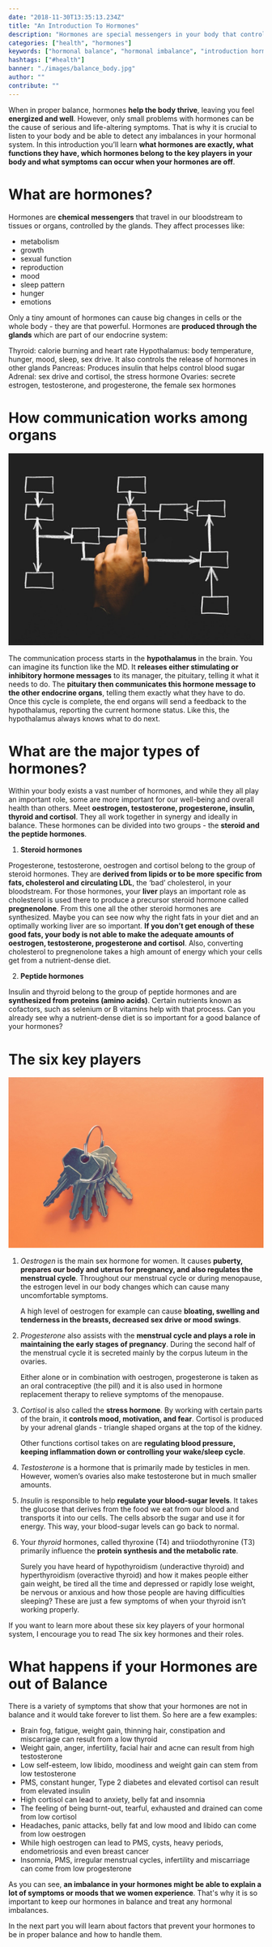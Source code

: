 ```yaml
---
date: "2018-11-30T13:35:13.234Z"
title: "An Introduction To Hormones"
description: "Hormones are special messengers in your body that control major bodily functions. When in balance, they let you thrive, however, a small hormonal imbalance can already totally throw you off your game. Learn more about hormonal balance and how to achieve it. »"
categories: ["health", "hormones"]
keywords: ["hormonal balance", "hormonal imbalance", "introduction hormones"]
hashtags: ["#health"]
banner: "./images/balance_body.jpg"
author: ""
contribute: ""
---
```


When in proper balance, hormones **help the body thrive**, leaving you feel **energized and well**. However, only small problems with hormones can be the cause of serious and life-altering symptoms. That is why it is crucial to listen to your body and be able to detect any imbalances in your hormonal system. In this introduction you’ll learn **what hormones are exactly, what functions they have, which hormones belong to the key players in your body and what symptoms can occur when your hormones are off**.

# What are hormones?

Hormones are **chemical messengers** that travel in our bloodstream to tissues or organs, controlled by the glands. They affect processes like:

- metabolism
- growth
- sexual function
- reproduction
- mood
- sleep pattern
- hunger
- emotions

Only a tiny amount of hormones can cause big changes in cells or the whole body - they are that powerful.
Hormones are **produced through the glands** which are part of our endocrine system:

Thyroid: calorie burning and heart rate
Hypothalamus: body temperature, hunger, mood, sleep, sex drive. It also controls the release of hormones in other glands
Pancreas: Produces insulin that helps control blood sugar
Adrenal: sex drive and cortisol, the stress hormone
Ovaries: secrete estrogen, testosterone, and progesterone, the female sex hormones

# How communication works among organs

![hormone introduction communication organs](./images/communication.jpg)

The communication process starts in the **hypothalamus** in the brain. You can imagine its function like the MD. It **releases either stimulating or inhibitory hormone messages** to its manager, the pituitary, telling it what it needs to do. The **pituitary then communicates this hormone message to the other endocrine organs**, telling them exactly what they have to do. Once this cycle is complete, the end organs will send a feedback to the hypothalamus, reporting the current hormone status. Like this, the hypothalamus always knows what to do next.

# What are the major types of hormones?

Within your body exists a vast number of hormones, and while they all play an important role, some are more important for our well-being and overall health than others. Meet **oestrogen, testosterone, progesterone, insulin, thyroid and cortisol**. They all work together in synergy and ideally in balance. These hormones can be divided into two groups - the **steroid and the peptide hormones**.

1. **Steroid hormones**

Progesterone, testosterone, oestrogen and cortisol belong to the group of steroid hormones. They are **derived from lipids or to be more specific from fats, cholesterol and circulating LDL**, the ‘bad’ cholesterol, in your bloodstream. For those hormones, your **liver** plays an important role as cholesterol is used there to produce a precursor steroid hormone called **pregnenolone**. From this one all the other steroid hormones are synthesized. Maybe you can see now why the right fats in your diet and an optimally working liver are so important. **If you don’t get enough of these good fats, your body is not able to make the adequate amounts of oestrogen, testosterone, progesterone and cortisol**. Also, converting cholesterol to pregnenolone takes a high amount of energy which your cells get from a nutrient-dense diet.

2. **Peptide hormones**

Insulin and thyroid belong to the group of peptide hormones and are **synthesized from proteins (amino acids)**. Certain nutrients known as cofactors, such as selenium or B vitamins help with that process. Can you already see why a nutrient-dense diet is so important for a good balance of your hormones?

# The six key players

![introduction hormones key players](./images/key_players.jpg)

1. *Oestrogen* is the main sex hormone for women. It causes **puberty, prepares our body and uterus for pregnancy, and also regulates the menstrual cycle**. Throughout our menstrual cycle or during menopause, the estrogen level in our body changes which can cause many uncomfortable symptoms.

	A high level of oestrogen for example can cause **bloating, swelling and tenderness in the breasts, decreased sex drive or mood swings**.

2. *Progesterone*  also assists with the **menstrual cycle and plays a role in maintaining the early stages of pregnancy**. During the second half of the menstrual cycle it is secreted mainly by the corpus luteum in the ovaries.

	Either alone or in combination with oestrogen, progesterone is taken as an oral contraceptive (the pill) and it is also used in hormone replacement therapy to relieve symptoms of the menopause.

3. *Cortisol* is also called the **stress hormone**. By working with certain parts of the brain, it **controls mood, motivation, and fear**. Cortisol is produced by your adrenal glands - triangle shaped organs at the top of the kidney.

	Other functions cortisol takes on are **regulating blood pressure, keeping inflammation down or controlling your wake/sleep cycle**.

4. *Testosterone* is a hormone that is primarily made by testicles in men. However, women’s ovaries also make testosterone but in much smaller amounts.

5. *Insulin* is responsible to help **regulate your blood-sugar levels**. It takes the glucose that derives from the food we eat from our blood and transports it into our cells. The cells absorb the sugar and use it for energy. This way, your blood-sugar levels can go back to normal.

6. Your *thyroid* hormones, called thyroxine (T4) and triiodothyronine (T3) primarily influence the **protein synthesis and the metabolic rate**.

	Surely you have heard of hypothyroidism (underactive thyroid) and hyperthyroidism (overactive thyroid) and how it makes people either gain weight, be tired all the time and depressed or rapidly lose weight, be nervous or anxious and how those people are having difficulties sleeping? These are just a few symptoms of when your thyroid isn’t working properly.

If you want to learn more about these six key players of your hormonal system, I encourage you to read The six key hormones and their roles.

# What happens if your Hormones are out of Balance

There is a variety of symptoms that show that your hormones are not in balance and it would take forever to list them. So here are a few examples:

- Brain fog, fatigue, weight gain, thinning hair, constipation and miscarriage can result from a low thyroid
- Weight gain, anger, infertility, facial hair and acne can result from high testosterone
- Low self-esteem, low libido, moodiness and weight gain can stem from low testosterone
- PMS, constant hunger, Type 2 diabetes and elevated cortisol can result from elevated insulin
- High cortisol can lead to anxiety, belly fat and insomnia
- The feeling of being burnt-out, tearful, exhausted and drained can come from low cortisol
- Headaches, panic attacks, belly fat and low mood and libido can come from low oestrogen
- While high oestrogen can lead to PMS, cysts, heavy periods, endometriosis and even breast cancer
- Insomnia, PMS, irregular menstrual cycles, infertility and miscarriage can come from low progesterone

<Divider/>

As you can see, **an imbalance in your hormones might be able to explain a lot of symptoms or moods that we women experience**. That's why it is so important to keep our hormones in balance and treat any hormonal imbalances.

In the next part you will learn about factors that prevent your hormones to be in proper balance and how to handle them.